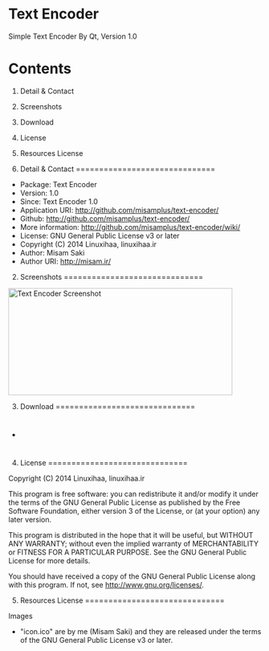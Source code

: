 Text Encoder
==========

Simple Text Encoder By Qt, Version 1.0

Contents
==============================

1. Detail & Contact
2. Screenshots
3. Download
4. License
5. Resources License

1. Detail & Contact
==============================

* Package: Text Encoder
* Version: 1.0
* Since: Text Encoder 1.0
* Application URI: http://github.com/misamplus/text-encoder/
* Github: http://github.com/misamplus/text-encoder/
* More information: http://github.com/misamplus/text-encoder/wiki/
* License: GNU General Public License v3 or later
* Copyright (C) 2014  Linuxihaa, linuxihaa.ir
* Author: Misam Saki
* Author URI: http://misam.ir/

2. Screenshots
==============================

<img src="https://raw.github.com/misamplus/text-encoder/master/screenshot.png" alt="Text Encoder Screenshot" title="Screenshot" width="446px" height="213px" />

3. Download
==============================

* #

4. License
==============================

Copyright (C) 2014  Linuxihaa, linuxihaa.ir

This program is free software: you can redistribute it and/or modify
it under the terms of the GNU General Public License as published by
the Free Software Foundation, either version 3 of the License, or
(at your option) any later version.

This program is distributed in the hope that it will be useful,
but WITHOUT ANY WARRANTY; without even the implied warranty of
MERCHANTABILITY or FITNESS FOR A PARTICULAR PURPOSE.  See the
GNU General Public License for more details.

You should have received a copy of the GNU General Public License
along with this program.  If not, see <http://www.gnu.org/licenses/>.

5. Resources License
==============================

Images
* "icon.ico" are by me (Misam Saki) and they are released under the terms of the GNU General Public License v3 or later.